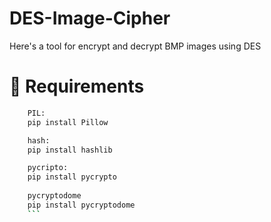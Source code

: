 # DES-Image-Cipher
Here's a tool for encrypt and decrypt BMP images using DES

# 🏁 Requirements
```bash
    PIL:
    pip install Pillow

    hash:
    pip install hashlib

    pycripto:
    pip install pycrypto
    
    pycryptodome
    pip install pycryptodome
    ```
